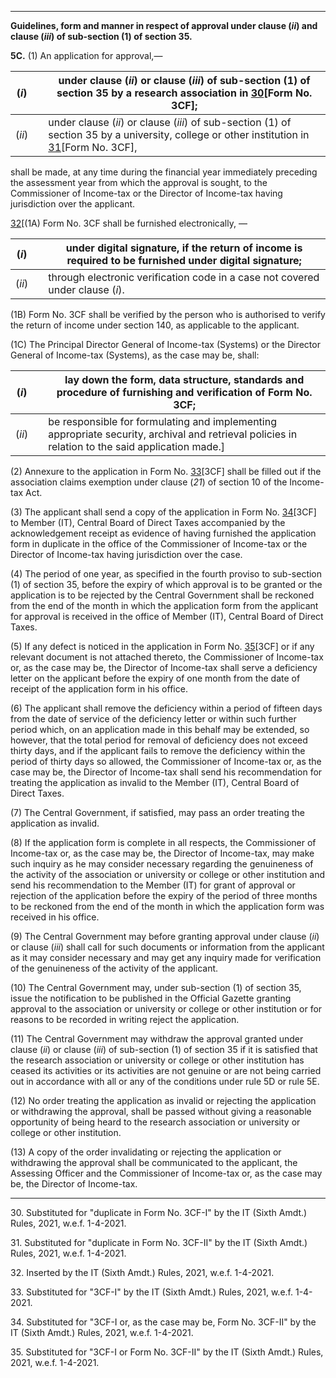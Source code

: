 ****

**Guidelines, form and manner in respect of approval under clause (_ii_) and clause (_iii_) of sub-section (1) of section 35.**

**5C.** (1) An application for approval,—

(_i_)|  |  under clause (_ii_) or clause (_iii_) of sub-section (1) of section 35 by a research association in [30](javascript:ShowFootnote\('fn196'\);)[Form No. 3CF];  
---|---|---  
(_ii_)|  |  under clause (_ii_) or clause (_iii_) of sub-section (1) of section 35 by a university, college or other institution in [31](javascript:ShowFootnote\('fn197'\);)[Form No. 3CF],  
  
shall be made, at any time during the financial year immediately preceding the assessment year from which the approval is sought, to the Commissioner of Income-tax or the Director of Income-tax having jurisdiction over the applicant.

[32](javascript:ShowFootnote\('fn198'\);)[(1A) Form No. 3CF shall be furnished electronically, —

(_i_)|  |  under digital signature, if the return of income is required to be furnished under digital signature;  
---|---|---  
(_ii_)|  |  through electronic verification code in a case not covered under clause (_i_).  
  
(1B) Form No. 3CF shall be verified by the person who is authorised to verify the return of income under section 140, as applicable to the applicant.

(1C) The Principal Director General of Income-tax (Systems) or the Director General of Income-tax (Systems), as the case may be, shall:

(_i_)|  |  lay down the form, data structure, standards and procedure of furnishing and verification of Form No. 3CF;  
---|---|---  
(_ii_)|  |  be responsible for formulating and implementing appropriate security, archival and retrieval policies in relation to the said application made.]  
  
(2) Annexure to the application in Form No. [33](javascript:ShowFootnote\('fn199'\);)[3CF] shall be filled out if the association claims exemption under clause (_21_) of section 10 of the Income-tax Act.

(3) The applicant shall send a copy of the application in Form No. [34](javascript:ShowFootnote\('fn201'\);)[3CF] to Member (IT), Central Board of Direct Taxes accompanied by the acknowledgement receipt as evidence of having furnished the application form in duplicate in the office of the Commissioner of Income-tax or the Director of Income-tax having jurisdiction over the case.

(4) The period of one year, as specified in the fourth proviso to sub-section (1) of section 35, before the expiry of which approval is to be granted or the application is to be rejected by the Central Government shall be reckoned from the end of the month in which the application form from the applicant for approval is received in the office of Member (IT), Central Board of Direct Taxes.

(5) If any defect is noticed in the application in Form No. [35](javascript:ShowFootnote\('fn202'\);)[3CF] or if any relevant document is not attached thereto, the Commissioner of Income-tax or, as the case may be, the Director of Income-tax shall serve a deficiency letter on the applicant before the expiry of one month from the date of receipt of the application form in his office.

(6) The applicant shall remove the deficiency within a period of fifteen days from the date of service of the deficiency letter or within such further period which, on an application made in this behalf may be extended, so however, that the total period for removal of deficiency does not exceed thirty days, and if the applicant fails to remove the deficiency within the period of thirty days so allowed, the Commissioner of Income-tax or, as the case may be, the Director of Income-tax shall send his recommendation for treating the application as invalid to the Member (IT), Central Board of Direct Taxes.

(7) The Central Government, if satisfied, may pass an order treating the application as invalid.

(8) If the application form is complete in all respects, the Commissioner of Income-tax or, as the case may be, the Director of Income-tax, may make such inquiry as he may consider necessary regarding the genuineness of the activity of the association or university or college or other institution and send his recommendation to the Member (IT) for grant of approval or rejection of the application before the expiry of the period of three months to be reckoned from the end of the month in which the application form was received in his office.

(9) The Central Government may before granting approval under clause (_ii_) or clause (_iii_) shall call for such documents or information from the applicant as it may consider necessary and may get any inquiry made for verification of the genuineness of the activity of the applicant.

(10) The Central Government may, under sub-section (1) of section 35, issue the notification to be published in the Official Gazette granting approval to the association or university or college or other institution or for reasons to be recorded in writing reject the application.

(11) The Central Government may withdraw the approval granted under clause (_ii_) or clause (_iii_) of sub-section (1) of section 35 if it is satisfied that the research association or university or college or other institution has ceased its activities or its activities are not genuine or are not being carried out in accordance with all or any of the conditions under rule 5D or rule 5E.

(12) No order treating the application as invalid or rejecting the application or withdrawing the approval, shall be passed without giving a reasonable opportunity of being heard to the research association or university or college or other institution.

(13) A copy of the order invalidating or rejecting the application or withdrawing the approval shall be communicated to the applicant, the Assessing Officer and the Commissioner of Income-tax or, as the case may be, the Director of Income-tax.

* * *

30\. Substituted for "duplicate in Form No. 3CF-I" by the IT (Sixth Amdt.) Rules, 2021, w.e.f. 1-4-2021.

31\. Substituted for "duplicate in Form No. 3CF-II" by the IT (Sixth Amdt.) Rules, 2021, w.e.f. 1-4-2021.

32\. Inserted by the IT (Sixth Amdt.) Rules, 2021, w.e.f. 1-4-2021.

33\. Substituted for "3CF-I" by the IT (Sixth Amdt.) Rules, 2021, w.e.f. 1-4-2021.

34\. Substituted for "3CF-I or, as the case may be, Form No. 3CF-II" by the IT (Sixth Amdt.) Rules, 2021, w.e.f. 1-4-2021.

35\. Substituted for "3CF-I or Form No. 3CF-II" by the IT (Sixth Amdt.) Rules, 2021, w.e.f. 1-4-2021.